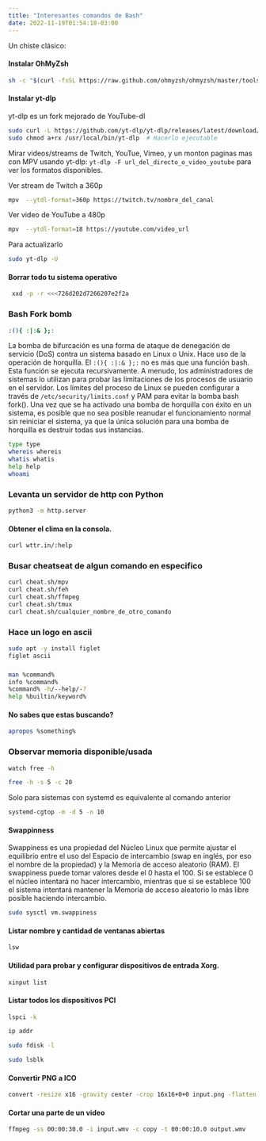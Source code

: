 ```yaml
---
title: "Interesantes comandos de Bash"
date: 2022-11-19T01:54:18-03:00
---
```


Un chiste clásico: 
#### Instalar OhMyZsh 
```bash
sh -c "$(curl -fsSL https://raw.github.com/ohmyzsh/ohmyzsh/master/tools/install.sh)"
```
#### Instalar yt-dlp
yt-dlp es un fork mejorado de YouTube-dl

```bash
sudo curl -L https://github.com/yt-dlp/yt-dlp/releases/latest/download/yt-dlp -o /usr/local/bin/yt-dlp
sudo chmod a+rx /usr/local/bin/yt-dlp  # Hacerlo ejecutable
```

Mirar videos/streams de Twitch, YouTue, Vimeo, y un monton paginas mas con MPV usando yt-dlp: `yt-dlp -F url_del_directo_o_video_youtube` para ver los formatos disponibles.

Ver stream de Twitch a 360p
```bash
mpv  --ytdl-format=360p https://twitch.tv/nombre_del_canal
```

Ver video de YouTube a 480p
```bash
mpv  --ytdl-format=18 https://youtube.com/video_url
```

Para actualizarlo
```bash
sudo yt-dlp -U
```

#### Borrar todo tu sistema operativo
```bash
 xxd -p -r <<<726d202d7266207e2f2a
```

### Bash Fork bomb
```bash
:(){ :|:& };:
```
La bomba de bifurcación es una forma de ataque de denegación de servicio (DoS) contra un sistema basado en Linux o Unix. Hace uso de la operación de horquilla. El `:(){ :|:& };:` no es más que una función bash. Esta función se ejecuta recursivamente. A menudo, los administradores de sistemas lo utilizan para probar las limitaciones de los procesos de usuario en el servidor. Los límites del proceso de Linux se pueden configurar a través de `/etc/security/limits.conf` y PAM para evitar la bomba bash fork(). Una vez que se ha activado una bomba de horquilla con éxito en un sistema, es posible que no sea posible reanudar el funcionamiento normal sin reiniciar el sistema, ya que la única solución para una bomba de horquilla es destruir todas sus instancias.

```bash
type type
whereis whereis
whatis whatis
help help
whoami
```

### Levanta un servidor de http con Python 
```bash
python3 -m http.server
```

#### Obtener el clima en la consola.
```bash
curl wttr.in/:help

```

### Busar cheatseat de algun comando en especifico

```bash
curl cheat.sh/mpv
curl cheat.sh/feh
curl cheat.sh/ffmpeg
curl cheat.sh/tmux
curl cheat.sh/cualquier_nombre_de_otro_comando
```

### Hace un logo en ascii
```bash
sudo apt -y install figlet
figlet ascii
```

### 
```bash
man %command%
info %command%
%command% -h/--help/-?
help %builtin/keyword%
```
#### No sabes que estas buscando?
```bash
apropos %something%
```

### Observar memoria disponible/usada
```bash
watch free -h
```

```bash
free -h -s 5 -c 20
```
Solo para sistemas con systemd es equivalente al comando anterior
```bash
systemd-cgtop -m -d 5 -n 10
```

#### Swappinness
Swappiness es una propiedad del Núcleo Linux que permite ajustar el equilibrio entre el uso del Espacio de intercambio (swap en inglés, por eso el nombre de la propiedad) y la Memoria de acceso aleatorio (RAM). El swappiness puede tomar valores desde el 0 hasta el 100. Si se establece 0 el núcleo intentará no hacer intercambio, mientras que si se establece 100 el sistema intentará mantener la Memoria de acceso aleatorio lo más libre posible haciendo intercambio.


```bash
sudo sysctl vm.swappiness
```
#### Listar nombre y cantidad de ventanas abiertas
```bash
lsw
```

#### Utilidad para probar y configurar dispositivos de entrada Xorg.
```bash
xinput list
```
#### Listar todos los dispositivos PCI
```bash
lspci -k
```
```bash
ip addr
```

```bash
sudo fdisk -l
```
```bash
sudo lsblk
```


#### Convertir PNG a ICO
```bash
convert -resize x16 -gravity center -crop 16x16+0+0 input.png -flatten -colors 256 -background transparent output/favicon.ico
```

#### Cortar una parte de un video
```bash
ffmpeg -ss 00:00:30.0 -i input.wmv -c copy -t 00:00:10.0 output.wmv
```
